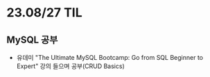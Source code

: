 # 23.08/27 TIL

## MySQL 공부

- 유데미 "The Ultimate MySQL Bootcamp: Go from SQL Beginner to Expert" 강의 들으며 공부(CRUD Basics)
